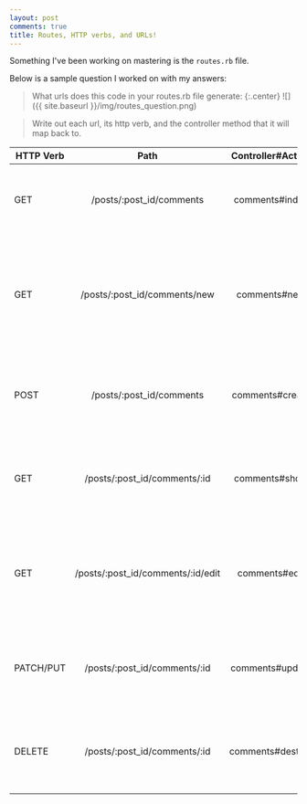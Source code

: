 ```yaml
---
layout: post
comments: true
title: Routes, HTTP verbs, and URLs!
---
```


Something I've been working on mastering is the `routes.rb` file.

Below is a sample question I worked on with my answers:

>What urls does this code in your routes.rb file generate:
{:.center}
![]({{ site.baseurl }}/img/routes_question.png)

>Write out each url, its http verb, and the controller method that it will map back to.

|HTTP Verb|Path                             |Controller#Action|Used for  |
|---------|:-------------------------------:|:---------------:|:---------|
|GET      |/posts/:post_id/comments         |comments#index   |display a list of all comments for a specific post|
|GET      |/posts/:post_id/comments/new     |comments#new     |return an HTML form for creating a new comment belonging to a specific post|
|POST     |/posts/:post_id/comments         |comments#create  |create a new comment belonging to a specific post|
|GET      |/posts/:post_id/comments/:id     |comments#show    |display a specific comment belonging to a specific post|
|GET      |/posts/:post_id/comments/:id/edit|comments#edit    |return an HTML form for editing a comment belonging to a specific post|
|PATCH/PUT|/posts/:post_id/comments/:id     |comments#update  |update a specific comment belonging to a specific post|
|DELETE   |/posts/:post_id/comments/:id     |comments#destroy |delete a specific comment belonging to a specific post|
